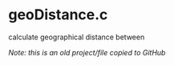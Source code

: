 # geoDistance.c
calculate geographical distance between

*Note: this is an old project/file copied to GitHub*
